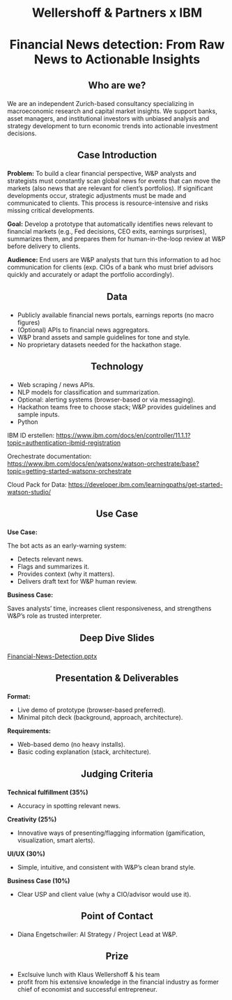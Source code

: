 # <p align="center"> Wellershoff & Partners x IBM </p>
# <p align="center"> Financial News detection: From Raw News to Actionable Insights </p>

## <p align="center"> Who are we? </p>
We are an independent Zurich-based consultancy specializing in macroeconomic research and capital market insights. We support banks, asset managers, and institutional investors with unbiased analysis and strategy development to turn economic trends into actionable investment decisions.

## <p align="center"> Case Introduction </p>
__Problem:__
To build a clear financial perspective, W&P analysts and strategists must constantly scan global news for events that can move the markets (also news that are relevant for client’s portfolios). If significant developments occur, strategic adjustments must be made and communicated to clients. This process is resource-intensive and risks missing critical developments.
 
__Goal:__
Develop a prototype that automatically identifies news relevant to financial markets (e.g., Fed decisions, CEO exits, earnings surprises), summarizes them, and prepares them for human-in-the-loop review at W&P before delivery to clients.
 
__Audience:__
End users are W&P analysts that turn this information to ad hoc communication for clients (exp. CIOs of a bank who must brief advisors quickly and accurately or adapt the portfolio accordingly).


## <p align="center"> Data </p>
- Publicly available financial news portals, earnings reports (no macro figures)
- (Optional) APIs to financial news aggregators.
- W&P brand assets and sample guidelines for tone and style.
- No proprietary datasets needed for the hackathon stage.


## <p align="center"> Technology </p>

- Web scraping / news APIs.
- NLP models for classification and summarization.
- Optional: alerting systems (browser-based or via messaging).
- Hackathon teams free to choose stack; W&P provides guidelines and sample inputs.
- Python

IBM ID erstellen: https://www.ibm.com/docs/en/controller/11.1.1?topic=authentication-ibmid-registration

Orechestrate documentation: https://www.ibm.com/docs/en/watsonx/watson-orchestrate/base?topic=getting-started-watsonx-orchestrate

Cloud Pack for Data: https://developer.ibm.com/learningpaths/get-started-watson-studio/

## <p align="center"> Use Case </p>
__Use Case:__

The bot acts as an early-warning system:
- Detects relevant news.
- Flags and summarizes it.
- Provides context (why it matters).
- Delivers draft text for W&P human review.
 
__Business Case:__

Saves analysts’ time, increases client responsiveness, and strengthens W&P’s role as trusted interpreter.


## <p align="center"> Deep Dive Slides </p>

[Financial-News-Detection.pptx](https://github.com/user-attachments/files/22426790/Financial-News-Detection.pptx)


## <p align="center"> Presentation & Deliverables </p>

__Format:__

- Live demo of prototype (browser-based preferred).
- Minimal pitch deck (background, approach, architecture).

__Requirements:__

- Web-based demo (no heavy installs).
- Basic coding explanation (stack, architecture).


## <p align="center"> Judging Criteria </p>

__Technical fulfillment (35%)__
- Accuracy in spotting relevant news.

__Creativity (25%)__
- Innovative ways of presenting/flagging information (gamification, visualization, smart alerts).

__UI/UX (30%)__
- Simple, intuitive, and consistent with W&P’s clean brand style.

__Business Case (10%)__
- Clear USP and client value (why a CIO/advisor would use it).

    
## <p align="center"> Point of Contact </p>
- Diana Engetschwiler: AI Strategy / Project Lead at W&P.

## <p align="center"> Prize</p>
- Exclsuive lunch with Klaus Wellershoff & his team
- profit from his extensive knowledge in the financial industry as former chief of economist and successful entrepreneur. 
